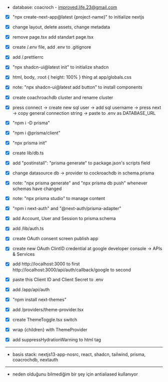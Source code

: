 - database: coacroch - improved.life.23@gmail.com

- [x] "npx create-next-app@latest {project-name}" to initialize nextjs
- [x] change layout, delete assets, change metadata
- [x] remove page.tsx add standart page.tsx
- [x] create /.env file, add .env to .gitignore
- [x] add /.prettierrc
- [x] "npx shadcn-ui@latest init" to initialize shadcn
- [x] html, body, :root { height: 100% } thing at app/globals.css
- [x] note: "npx shadcn-ui@latest add button" to install components

- [x] create coachroachdb cluster and rename cluster
- [x] press connect -> create new sql user -> add sql username -> press next -> copy general connection string -> paste to .env as DATABASE_URL
- [x] "npm i -D prisma"
- [x] "npm i @prisma/client"
- [x] "npx prisma init"
- [x] create lib/db.ts
- [x] add "postinstall": "prisma generate" to package.json's scripts field
- [x] change datasource db -> provider to cockroachdb in schema.prisma
- [x] note: "npx prisma generate" and "npx prisma db push" whenever schemas have changed
- [x] note: "npx prisma studio" to manage content

- [x] "npm i next-auth" and "@next-auth/prisma-adapter"
- [x] add Account, User and Session to prisma.schema
- [x] add /lib/auth.ts
- [x] create OAuth consent screen publish app
- [x] create new OAuth ClintID credential at google developer console -> APIs & Services
- [x] add http://localhost:3000 to first http://localhost:3000/api/auth/callback/google to second
- [x] paste this Client ID and Client Secret to .env
- [x] add /app/api/auth

- [x] "npm install next-themes"
- [x] add /providers/theme-provider.tsx
- [x] create ThemeToggle.tsx switch
- [x] wrap {children} with ThemeProvider
- [x] add suppressHydrationWarning to html tag

---

- basis stack: nextjs13-app-nosrc, react, shadcn, tailwind, prisma, coacrochdb, nextauth

---

- neden olduğunu bilmediğim bir şey için antialiased kullanıyor

